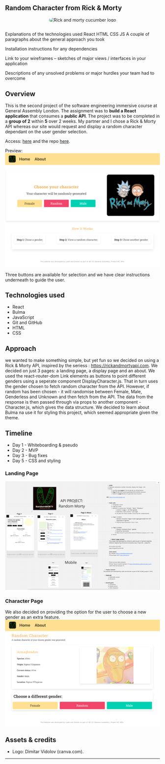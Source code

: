 
## Random Character from Rick & Morty
<div style="text-align:center"><img src="../src/assets/RandomMORTY-2.gif" alt="Rick and morty cucumber logo" style="border-radius:30%" width="200"/>
</div>

##
Explanations of the technologies used
  React HTML CSS JS
A couple of paragraphs about the general approach you took

Installation instructions for any dependencies

Link to your wireframes – sketches of major views / interfaces in your application

Descriptions of any unsolved problems or major hurdles your team had to overcome


## Overview

This is the second project of the software engineering immersive course at General Assembly London. The assignment was to **build a React application** that consumes a **public API**. The project was to be completed in a **group of 2** within **5** over 2 weeks.
My partner and I chose a Rick & Morty API whereas our site would request and display a random character dependant on the user gender selection. 


Access: [here](https://dumblevor.github.io/spce_inv1/)
and the repo [here](https://github.com/Dumblevor/spce_inv1).

Preview: ![randomizer-preview](./readme_assets/preview_for_readme.png)

Three buttons are available for selection and we have clear instructions underneath to guide the user.

## Technologies used 

- React
- Bulma
- JavaScript
- Git and GitHub
- HTML
- CSS

## Approach

we wanted to make something simple, but yet fun so we decided on using a Rick & Morty API, inspired by the seriess :  https://rickandmortyapi.com.
We decided on just 3 pages: a landing page, a display page and an about. 
We used the react-router-dom Link elements as buttons to point different genders using a seperate component DisplayCharacter.js.
That in turn uses the gender chosen to fetch random character from the API. 
However, if random has been chosen - it will randomise between Female, Male, Genderless and Unknown and then fetch from the API.
The data from the response is then passed through via props to another component - Character.js, which gives the data structure. 
We decided to learn about Bulma na use it for styling this project, which seemed appropriate given the theme. 

## Timeline
- Day 1 - Whiteboarding & pseudo
- Day 2 - MVP
- Day 3 - Bug fixes 
- Day 5 - CSS and styling

### Landing Page
![Miro-screenshot](./readme_assets/miro-screen.png)

### Character Page
We also decided on providing the option for the user to choose a new gender as an extra feature.
![Display_character-screen](./readme_assets/char_display_screen.png)


## Assets & credits
- Logo: Dimitar Vidolov (canva.com).
-----